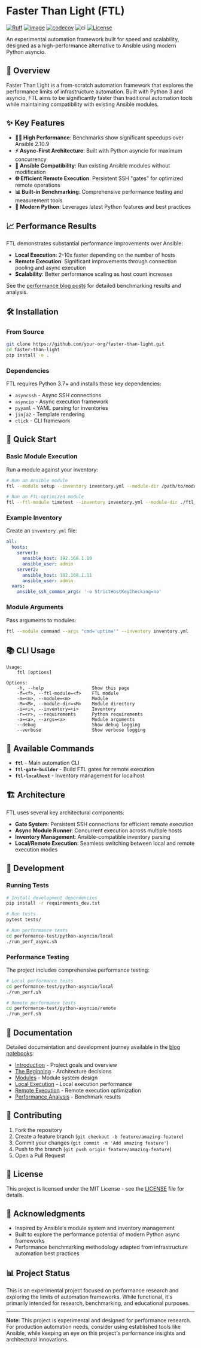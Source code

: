 # Faster Than Light (FTL)

[![Ruff](https://img.shields.io/endpoint?url=https://raw.githubusercontent.com/astral-sh/ruff/main/assets/badge/v2.json)](https://github.com/astral-sh/ruff)
[![image](https://img.shields.io/pypi/v/faster-than-light.svg)](https://pypi.python.org/pypi/faster-than-light)
[![codecov](https://codecov.io/github/benthomasson/faster-than-light/branch/main/graph/badge.svg?token=SRAAGLDORB)](https://codecov.io/github/benthomasson/faster-than-light)
![ci](https://github.com/benthomasson/faster-than-light/actions/workflows/ci.yml/badge.svg)
[![License](https://img.shields.io/badge/License-Apache_2.0-blue.svg)](https://opensource.org/licenses/Apache-2.0)


An experimental automation framework built for speed and scalability, designed as a high-performance alternative to Ansible using modern Python asyncio.

## 🚀 Overview

Faster Than Light is a from-scratch automation framework that explores the performance limits of infrastructure automation. Built with Python 3 and asyncio, FTL aims to be significantly faster than traditional automation tools while maintaining compatibility with existing Ansible modules.

## ✨ Key Features

- **🏃‍♂️ High Performance**: Benchmarks show significant speedups over Ansible 2.10.9
- **⚡ Async-First Architecture**: Built with Python asyncio for maximum concurrency
- **🔌 Ansible Compatibility**: Run existing Ansible modules without modification
- **🌐 Efficient Remote Execution**: Persistent SSH "gates" for optimized remote operations
- **📊 Built-in Benchmarking**: Comprehensive performance testing and measurement tools
- **🎯 Modern Python**: Leverages latest Python features and best practices

## 📈 Performance Results

FTL demonstrates substantial performance improvements over Ansible:

- **Local Execution**: 2-10x faster depending on the number of hosts
- **Remote Execution**: Significant improvements through connection pooling and async execution
- **Scalability**: Better performance scaling as host count increases

See the [performance blog posts](blog/) for detailed benchmarking results and analysis.

## 🛠️ Installation

### From Source

```bash
git clone https://github.com/your-org/faster-than-light.git
cd faster-than-light
pip install -e .
```

### Dependencies

FTL requires Python 3.7+ and installs these key dependencies:
- `asyncssh` - Async SSH connections
- `asyncio` - Async execution framework
- `pyyaml` - YAML parsing for inventories
- `jinja2` - Template rendering
- `click` - CLI framework

## 🚀 Quick Start

### Basic Module Execution

Run a module against your inventory:

```bash
# Run an Ansible module
ftl --module setup --inventory inventory.yml --module-dir /path/to/modules

# Run an FTL-optimized module
ftl --ftl-module timetest --inventory inventory.yml --module-dir ./ftl_modules
```

### Example Inventory

Create an `inventory.yml` file:

```yaml
all:
  hosts:
    server1:
      ansible_host: 192.168.1.10
      ansible_user: admin
    server2:
      ansible_host: 192.168.1.11
      ansible_user: admin
  vars:
    ansible_ssh_common_args: '-o StrictHostKeyChecking=no'
```

### Module Arguments

Pass arguments to modules:

```bash
ftl --module command --args "cmd='uptime'" --inventory inventory.yml
```

## 📚 CLI Usage

```
Usage:
    ftl [options]

Options:
    -h, --help                  Show this page
    -f=<f>, --ftl-module=<f>    FTL module
    -m=<m>, --module=<m>        Module
    -M=<M>, --module-dir=<M>    Module directory
    -i=<i>, --inventory=<i>     Inventory
    -r=<r>, --requirements      Python requirements
    -a=<a>, --args=<a>          Module arguments
    --debug                     Show debug logging
    --verbose                   Show verbose logging
```

## 🔧 Available Commands

- **`ftl`** - Main automation CLI
- **`ftl-gate-builder`** - Build FTL gates for remote execution
- **`ftl-localhost`** - Inventory management for localhost

## 🏗️ Architecture

FTL uses several key architectural components:

- **Gate System**: Persistent SSH connections for efficient remote execution
- **Async Module Runner**: Concurrent execution across multiple hosts
- **Inventory Management**: Ansible-compatible inventory parsing
- **Local/Remote Execution**: Seamless switching between local and remote execution modes

## 🧪 Development

### Running Tests

```bash
# Install development dependencies
pip install -r requirements_dev.txt

# Run tests
pytest tests/

# Run performance tests
cd performance-test/python-asyncio/local
./run_perf_async.sh
```

### Performance Testing

The project includes comprehensive performance testing:

```bash
# Local performance tests
cd performance-test/python-asyncio/local
./run_perf.sh

# Remote performance tests  
cd performance-test/python-asyncio/remote
./run_perf.sh
```

## 📖 Documentation

Detailed documentation and development journey available in the [blog notebooks](blog/):

- [Introduction](blog/0001-Introduction.ipynb) - Project goals and overview
- [The Beginning](blog/0002-The-Beginning.ipynb) - Architecture decisions
- [Modules](blog/0003-Modules.ipynb) - Module system design
- [Local Execution](blog/0004-Local-Execution.ipynb) - Local execution performance
- [Remote Execution](blog/0005-Remote-Execution.ipynb) - Remote execution optimization
- [Performance Analysis](blog/0006-Performance.ipynb) - Benchmark results

## 🤝 Contributing

1. Fork the repository
2. Create a feature branch (`git checkout -b feature/amazing-feature`)
3. Commit your changes (`git commit -m 'Add amazing feature'`)
4. Push to the branch (`git push origin feature/amazing-feature`)
5. Open a Pull Request

## 📝 License

This project is licensed under the MIT License - see the [LICENSE](LICENSE) file for details.

## 🙏 Acknowledgments

- Inspired by Ansible's module system and inventory management
- Built to explore the performance potential of modern Python async frameworks
- Performance benchmarking methodology adapted from infrastructure automation best practices

## 📊 Project Status

This is an experimental project focused on performance research and exploring the limits of automation frameworks. While functional, it's primarily intended for research, benchmarking, and educational purposes.

---

**Note**: This project is experimental and designed for performance research. For production automation needs, consider using established tools like Ansible, while keeping an eye on this project's performance insights and architectural innovations.

